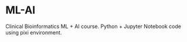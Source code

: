 # ML-AI
Clinical Bioinformatics ML + AI course.
Python + Jupyter Notebook code using pixi environment.
